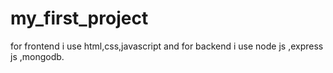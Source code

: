 # my_first_project
for frontend i use html,css,javascript and for backend i use node js ,express js ,mongodb.
